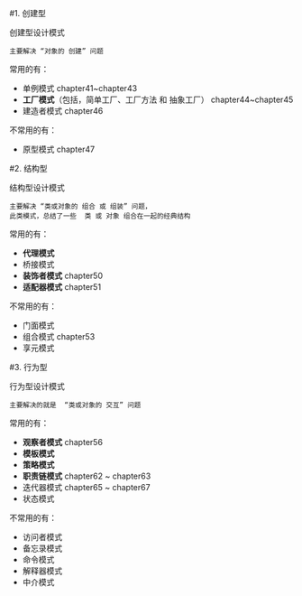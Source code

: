 #1. 创建型

创建型设计模式

    主要解决 “对象的 创建” 问题

常用的有：
- 单例模式    chapter41~chapter43
- **工厂模式**（包括，简单工厂、工厂方法 和 抽象工厂） 
             chapter44~chapter45
- 建造者模式   chapter46

不常用的有：
- 原型模式    chapter47


#2. 结构型

结构型设计模式

    主要解决 “类或对象的 组合 或 组装” 问题，
    此类模式，总结了一些  类 或 对象 组合在一起的经典结构

常用的有：
- **代理模式**
- 桥接模式
- **装饰者模式** chapter50
- **适配器模式** chapter51

不常用的有：
- 门面模式
- 组合模式  chapter53
- 享元模式


#3. 行为型

行为型设计模式

    主要解决的就是  “类或对象的 交互” 问题

常用的有：
- **观察者模式**  chapter56
- **模板模式**
- **策略模式**
- **职责链模式**  chapter62 ~ chapter63
- 迭代器模式      chapter65 ~ chapter67
- 状态模式

不常用的有：
- 访问者模式
- 备忘录模式
- 命令模式
- 解释器模式
- 中介模式